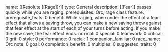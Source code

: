 name: [[Resolute [[Rage]]r]]
type: General
description: [[Fear]] passes quickly while you are raging.
prerequisites: Orc, rage class feature.
prerequisite_feats: 0
benefit: While raging, when under the effect of a fear effect that allows a saving throw, you can make a new saving throw against that fear effect at the start of each of your turns before acting. If you make the new save, the fear effect ends.
normal: 0
special: 0
teamwork: 0
critical: 0
grit: 0
style: 0
performance: 0
racial: 1
companion_familiar: 0
race_name: Orc
note: 0
goal: 0
completion_benefit: 0
multiples: 0
suggested_traits: 0
